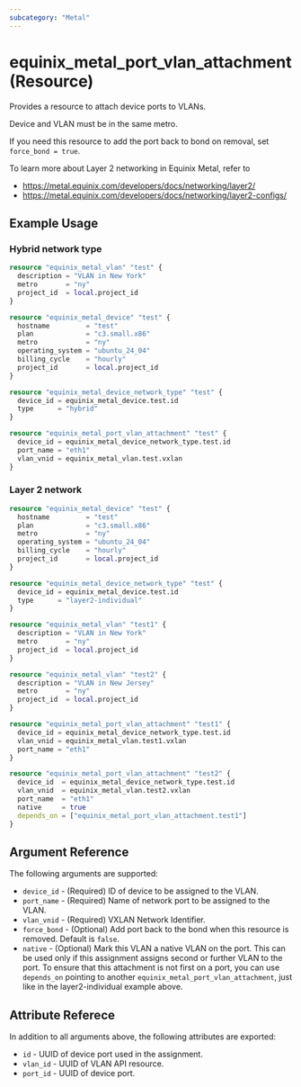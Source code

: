 ```yaml
---
subcategory: "Metal"
---
```


# equinix_metal_port_vlan_attachment (Resource)

Provides a resource to attach device ports to VLANs.

Device and VLAN must be in the same metro.

If you need this resource to add the port back to bond on removal, set `force_bond = true`.

To learn more about Layer 2 networking in Equinix Metal, refer to

* https://metal.equinix.com/developers/docs/networking/layer2/
* https://metal.equinix.com/developers/docs/networking/layer2-configs/

## Example Usage

### Hybrid network type

```terraform
resource "equinix_metal_vlan" "test" {
  description = "VLAN in New York"
  metro       = "ny"
  project_id  = local.project_id
}

resource "equinix_metal_device" "test" {
  hostname         = "test"
  plan             = "c3.small.x86"
  metro            = "ny"
  operating_system = "ubuntu_24_04"
  billing_cycle    = "hourly"
  project_id       = local.project_id
}

resource "equinix_metal_device_network_type" "test" {
  device_id = equinix_metal_device.test.id
  type      = "hybrid"
}

resource "equinix_metal_port_vlan_attachment" "test" {
  device_id = equinix_metal_device_network_type.test.id
  port_name = "eth1"
  vlan_vnid = equinix_metal_vlan.test.vxlan
}
```

### Layer 2 network

```terraform
resource "equinix_metal_device" "test" {
  hostname         = "test"
  plan             = "c3.small.x86"
  metro            = "ny"
  operating_system = "ubuntu_24_04"
  billing_cycle    = "hourly"
  project_id       = local.project_id
}

resource "equinix_metal_device_network_type" "test" {
  device_id = equinix_metal_device.test.id
  type      = "layer2-individual"
}

resource "equinix_metal_vlan" "test1" {
  description = "VLAN in New York"
  metro       = "ny"
  project_id  = local.project_id
}

resource "equinix_metal_vlan" "test2" {
  description = "VLAN in New Jersey"
  metro       = "ny"
  project_id  = local.project_id
}

resource "equinix_metal_port_vlan_attachment" "test1" {
  device_id = equinix_metal_device_network_type.test.id
  vlan_vnid = equinix_metal_vlan.test1.vxlan
  port_name = "eth1"
}

resource "equinix_metal_port_vlan_attachment" "test2" {
  device_id  = equinix_metal_device_network_type.test.id
  vlan_vnid  = equinix_metal_vlan.test2.vxlan
  port_name  = "eth1"
  native     = true
  depends_on = ["equinix_metal_port_vlan_attachment.test1"]
}
```

## Argument Reference

The following arguments are supported:

* `device_id` - (Required) ID of device to be assigned to the VLAN.
* `port_name` - (Required) Name of network port to be assigned to the VLAN.
* `vlan_vnid` - (Required) VXLAN Network Identifier.
* `force_bond` - (Optional) Add port back to the bond when this resource is removed. Default is `false`.
* `native` - (Optional) Mark this VLAN a native VLAN on the port. This can be used only if this assignment assigns second or further VLAN to the port. To ensure that this attachment is not first on a port, you can use `depends_on` pointing to another `equinix_metal_port_vlan_attachment`, just like in the layer2-individual example above.

## Attribute Referece

In addition to all arguments above, the following attributes are exported:

* `id` - UUID of device port used in the assignment.
* `vlan_id` - UUID of VLAN API resource.
* `port_id` - UUID of device port.
